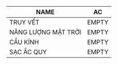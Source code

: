 |NAME|AC|
|---|:---:|
|TRUY VẾT|EMPTY|
|NĂNG LƯỢNG MẶT TRỜI|EMPTY|
|CẦU KÍNH|EMPTY|
|SẠC ẮC QUY|EMPTY|

